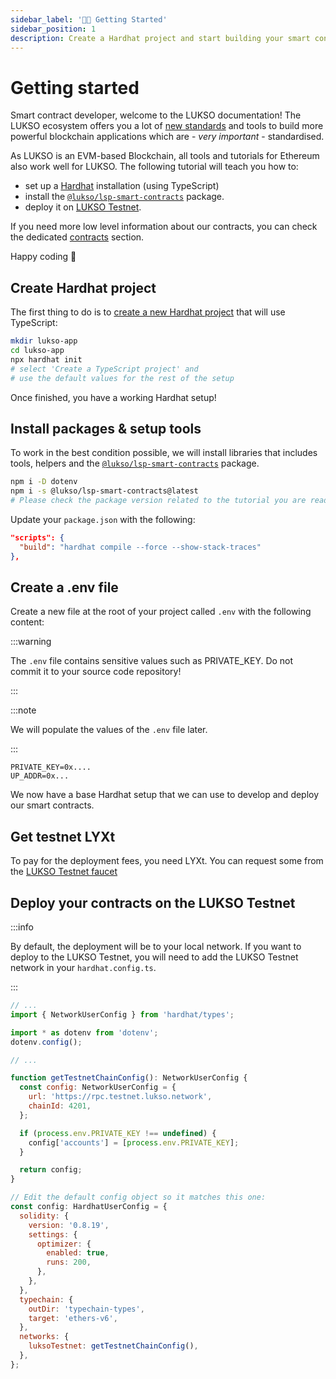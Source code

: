 ```yaml
---
sidebar_label: '👋🏻 Getting Started'
sidebar_position: 1
description: Create a Hardhat project and start building your smart contracts for LUKSO.
---
```


# Getting started

Smart contract developer, welcome to the LUKSO documentation! The LUKSO ecosystem offers you a lot of [new standards](../../standards/introduction.md) and tools to build more powerful blockchain applications which are - _very important_ - standardised.

As LUKSO is an EVM-based Blockchain, all tools and tutorials for Ethereum also work well for LUKSO. The following tutorial will teach you how to:

- set up a [Hardhat](https://hardhat.org/) installation (using TypeScript)
- install the [`@lukso/lsp-smart-contracts`](https://www.npmjs.com/package/@lukso/lsp-smart-contracts) package.
- deploy it on [LUKSO Testnet](../../networks/testnet/parameters).

If you need more low level information about our contracts, you can check the dedicated [contracts](../../contracts/introduction.md) section.

Happy coding 🧙

## Create Hardhat project

The first thing to do is to [create a new Hardhat project](https://hardhat.org/hardhat-runner/docs/getting-started#quick-start) that will use TypeScript:

```bash
mkdir lukso-app
cd lukso-app
npx hardhat init
# select 'Create a TypeScript project' and
# use the default values for the rest of the setup
```

Once finished, you have a working Hardhat setup!

## Install packages &amp; setup tools

To work in the best condition possible, we will install libraries that includes tools, helpers and the [`@lukso/lsp-smart-contracts`](https://www.npmjs.com/package/@lukso/lsp-smart-contracts) package.

```bash
npm i -D dotenv
npm i -s @lukso/lsp-smart-contracts@latest
# Please check the package version related to the tutorial you are reading
```

Update your `package.json` with the following:

```json title="package.json"
"scripts": {
  "build": "hardhat compile --force --show-stack-traces"
},
```

## Create a .env file

Create a new file at the root of your project called `.env` with the following content:

:::warning

The `.env` file contains sensitive values such as PRIVATE_KEY. Do not commit it to your source code repository!

:::

:::note

We will populate the values of the `.env` file later.

:::

```text title=".env"
PRIVATE_KEY=0x....
UP_ADDR=0x...
```

We now have a base Hardhat setup that we can use to develop and deploy our smart contracts.

## Get testnet LYXt

To pay for the deployment fees, you need LYXt. You can request some from the [LUKSO Testnet faucet](https://faucet.testnet.lukso.network/)

## Deploy your contracts on the LUKSO Testnet

:::info

By default, the deployment will be to your local network. If you want to deploy to the LUKSO Testnet, you will need to add the LUKSO Testnet network in your `hardhat.config.ts`.

:::

```js title="hardhat.config.ts"
// ...
import { NetworkUserConfig } from 'hardhat/types';

import * as dotenv from 'dotenv';
dotenv.config();

// ...

function getTestnetChainConfig(): NetworkUserConfig {
  const config: NetworkUserConfig = {
    url: 'https://rpc.testnet.lukso.network',
    chainId: 4201,
  };

  if (process.env.PRIVATE_KEY !== undefined) {
    config['accounts'] = [process.env.PRIVATE_KEY];
  }

  return config;
}

// Edit the default config object so it matches this one:
const config: HardhatUserConfig = {
  solidity: {
    version: '0.8.19',
    settings: {
      optimizer: {
        enabled: true,
        runs: 200,
      },
    },
  },
  typechain: {
    outDir: 'typechain-types',
    target: 'ethers-v6',
  },
  networks: {
    luksoTestnet: getTestnetChainConfig(),
  },
};
```
